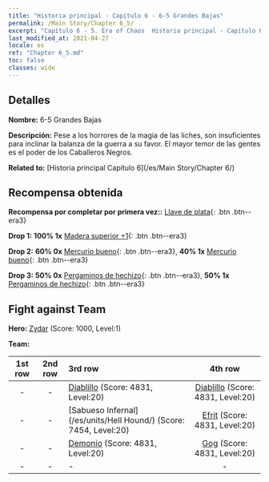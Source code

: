 ```yaml
---
title: "Historia principal - Capítulo 6 - 6-5 Grandes Bajas"
permalink: /Main Story/Chapter 6_5/
excerpt: "Capítulo 6 - 5. Era of Chaos  Historia principal - Capítulo 6_5. 6-5 Grandes Bajas"
last_modified_at: 2021-04-27
locale: es
ref: "Chapter 6_5.md"
toc: false
classes: wide
---
```


## Detalles

 **Nombre:** 6-5 Grandes Bajas

 **Descripción:** Pese a los horrores de la magia de las liches, son insuficientes para inclinar la balanza de la guerra a su favor. El mayor temor de las gentes es el poder de los Caballeros Negros.

 **Related to:** [Historia principal Capítulo 6](/es/Main Story/Chapter 6/)

## Recompensa obtenida

 **Recompensa por completar por primera vez::** [Llave de plata](/ItemsES/con_693/){: .btn .btn--era3}

 **Drop 1:** **100% 1x** [Madera superior +1](/ItemsES/mat_20/){: .btn .btn--era3}

 **Drop 2:** **60% 0x** [Mercurio bueno](/ItemsES/mat_14/){: .btn .btn--era3}, **40% 1x** [Mercurio bueno](/ItemsES/mat_14/){: .btn .btn--era3}

 **Drop 3:** **50% 0x** [Pergaminos de hechizo](/ItemsES/con_694/){: .btn .btn--era3}, **50% 1x** [Pergaminos de hechizo](/ItemsES/con_694/){: .btn .btn--era3}


## Fight against Team
 **Hero:** [Zydar](/es/heroes/Zydar/) (Score: 1000, Level:1)

 **Team:**


  | 1st row | 2nd row | 3rd row | 4th row |
  |:----:|:----:|:----|:----:|
  | - | - | [Diablillo](/es/units/Imp/) (Score: 4831, Level:20)  | [Diablillo](/es/units/Imp/) (Score: 4831, Level:20)  |
  | - | - | [Sabueso Infernal](/es/units/Hell Hound/) (Score: 7454, Level:20)  | [Efrit](/es/units/Efreeti/) (Score: 4831, Level:20)  |
  | - | - | [Demonio](/es/units/Demon/) (Score: 4831, Level:20)  | [Gog](/es/units/Gog/) (Score: 4831, Level:20)  |
  | - | - | - | - |



